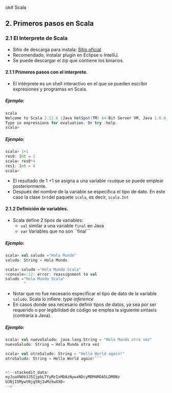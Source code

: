 ok# Scala
## 2. Primeros pasos en Scala
### 2.1 El Interprete de Scala
* Sitio de descarga para instala: [Sitio oficial](http://www.scala-lang.org)
* Recomendado, instalar plugin en Eclipse o IntelliJ.
* Se puede descargar el zip que contiene los binarios.
#### 2.1.1 Primeros pasos con el interprete.
* El intérprete es un shell interactivo  en el que se pueden escribir expresiones y programas en Scala.
##### Ejemplo:
```scala
scala
Welcome to Scala 2.12.6 (Java HotSpot(TM) 64-Bit Server VM, Java 1.8.0_151).
Type in expressions for evaluation. Or try :help.
scala>
```
##### Ejemplo:
```scala
scala> 1+1
res0: Int = 2
scala> res0*4
res1: Int = 8
scala>
```
* El resultado de 1 +1 se asigna a una variable ```res0```que se puede emplear posteriormente. 
* Después del nombre de la variable se especifica el tipo de dato. En este caso la clase ```Int```del paquete  ```scala```, es decir, ```scala.Int```
#### 2.1.2 Definición de variables.
* Scala define 2 tipos de variables:
	* ```val```  similar a una variable ```final``` en  Java
	* ```var```  Variables que no son ``final```
##### Ejemplo:
```scala
scala> val saludo ="Hola Mundo"
saludo: String = Hola Mundo

scala> saludo ="Hola Mundo Scala"
<console>:12: error: reassignment to val
saludo ="Hola Mundo Scala"
        ^
```
* Notar que no fue necesario especificar el tipo de dato de la variable ```saludo```. Scala lo infiere:  *type inference*
* En casos donde sea necesario definir tipos de datos,  ya sea por ser requerido o por legibilidad de código se emplea la siguiente sintaxis (contraria a Java).
##### Ejemplo:
```scala
scala> val nuevoSaludo: java.lang.String = "Hola Mundo otra vez"
nuevoSaludo: String = Hola Mundo otra vez

scala> val otroSaludo: String = "Hello World again!"
otroSaludo: String = Hello World again!```


<!--stackedit_data:
eyJoaXN0b3J5IjpbLTYyMzIxMDAzNywxNDcyMDM4MDA5LDM0Nz
U3NjI5MywtNjg5NjIwMzkwXX0=
-->